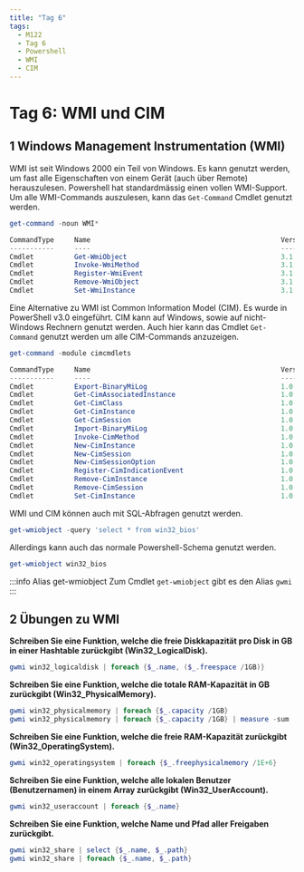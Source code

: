 ```yaml
---
title: "Tag 6"
tags:
  - M122
  - Tag 6
  - Powershell
  - WMI
  - CIM
---
```


# Tag 6: WMI und CIM

## 1 Windows Management Instrumentation (WMI)

WMI ist seit Windows 2000 ein Teil von Windows. Es kann genutzt werden, um fast alle Eigenschaften von einem Gerät (auch über Remote) herauszulesen. Powershell hat standardmässig einen vollen WMI-Support. Um alle WMI-Commands auszulesen, kann das `Get-Command` Cmdlet genutzt werden.  
```powershell
get-command -noun WMI*
```
```powershell title='Output'
CommandType     Name                                               Version    Source
-----------     ----                                               -------    ------
Cmdlet          Get-WmiObject                                      3.1.0.0    Microsoft.PowerShell.Management
Cmdlet          Invoke-WmiMethod                                   3.1.0.0    Microsoft.PowerShell.Management
Cmdlet          Register-WmiEvent                                  3.1.0.0    Microsoft.PowerShell.Management
Cmdlet          Remove-WmiObject                                   3.1.0.0    Microsoft.PowerShell.Management
Cmdlet          Set-WmiInstance                                    3.1.0.0    Microsoft.PowerShell.Management
```

Eine Alternative zu WMI ist Common Information Model (CIM). Es wurde in PowerShell v3.0 eingeführt. CIM kann auf Windows, sowie auf nicht-Windows Rechnern genutzt werden. Auch hier kann das Cmdlet `Get-Command` genutzt werden um alle CIM-Commands anzuzeigen.  
```powershell
get-command -module cimcmdlets
```
```powershell title='Output'
CommandType     Name                                               Version    Source
-----------     ----                                               -------    ------ 
Cmdlet          Export-BinaryMiLog                                 1.0.0.0    cimcmdlets
Cmdlet          Get-CimAssociatedInstance                          1.0.0.0    cimcmdlets
Cmdlet          Get-CimClass                                       1.0.0.0    cimcmdlets
Cmdlet          Get-CimInstance                                    1.0.0.0    cimcmdlets
Cmdlet          Get-CimSession                                     1.0.0.0    cimcmdlets
Cmdlet          Import-BinaryMiLog                                 1.0.0.0    cimcmdlets
Cmdlet          Invoke-CimMethod                                   1.0.0.0    cimcmdlets
Cmdlet          New-CimInstance                                    1.0.0.0    cimcmdlets
Cmdlet          New-CimSession                                     1.0.0.0    cimcmdlets
Cmdlet          New-CimSessionOption                               1.0.0.0    cimcmdlets
Cmdlet          Register-CimIndicationEvent                        1.0.0.0    cimcmdlets
Cmdlet          Remove-CimInstance                                 1.0.0.0    cimcmdlets
Cmdlet          Remove-CimSession                                  1.0.0.0    cimcmdlets
Cmdlet          Set-CimInstance                                    1.0.0.0    cimcmdlets
```

WMI und CIM können auch mit SQL-Abfragen genutzt werden.  
```powershell
get-wmiobject -query 'select * from win32_bios'
```

Allerdings kann auch das normale Powershell-Schema genutzt werden.  
```powershell
get-wmiobject win32_bios
```

:::info Alias get-wmiobject
Zum Cmdlet `get-wmiobject` gibt es den Alias `gwmi`
:::

## 2 Übungen zu WMI

**Schreiben Sie eine Funktion, welche die freie Diskkapazität pro Disk in GB in einer Hashtable zurückgibt (Win32_LogicalDisk).**  
```powershell
gwmi win32_logicaldisk | foreach {$_.name, ($_.freespace /1GB)}
```

**Schreiben Sie eine Funktion, welche die totale RAM-Kapazität in GB zurückgibt (Win32_PhysicalMemory).**  
```powershell
gwmi win32_physicalmemory | foreach {$_.capacity /1GB}
gwmi win32_physicalmemory | foreach {$_.capacity /1GB} | measure -sum | foreach {$_.sum}
```

**Schreiben Sie eine Funktion, welche die freie RAM-Kapazität zurückgibt (Win32_OperatingSystem).**  
```powershell
gwmi win32_operatingsystem | foreach {$_.freephysicalmemory /1E+6}
```

**Schreiben Sie eine Funktion, welche alle lokalen Benutzer (Benutzernamen) in einem Array zurückgibt (Win32_UserAccount).**  
```powershell
gwmi win32_useraccount | foreach {$_.name}
```

**Schreiben Sie eine Funktion, welche Name und Pfad aller Freigaben zurückgibt.**  
```powershell
gwmi win32_share | select {$_.name, $_.path}
gwmi win32_share | foreach {$_.name, $_.path}
```